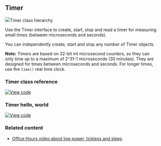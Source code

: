 ## Timer

<span class="images">![](https://os-doc-builder.test.mbed.com/docs/development/mbed-os-api-doxy/classmbed_1_1_timer.png)<span>Timer class hierarchy</span></span>

Use the Timer interface to create, start, stop and read a timer for measuring small times (between microseconds and seconds).

You can independently create, start and stop any number of Timer objects.

<span class="notes">**Note:** Timers are based on 32-bit int microsecond counters, so they can only time up to a maximum of 2^31-1 microseconds (30 minutes). They are designed for times between microseconds and seconds. For longer times, use the `time()` real time clock. </span>

### Timer class reference

[![View code](https://www.mbed.com/embed/?type=library)](http://os-doc-builder.test.mbed.com/docs/development/mbed-os-api-doxy/classmbed_1_1_timer.html)

### Timer hello, world

[![View code](https://www.mbed.com/embed/?url=https://os.mbed.com/teams/mbed_example/code/Timer_HelloWorld/)](https://os.mbed.com/teams/mbed_example/code/Timer_HelloWorld/file/0d21eea06da7/main.cpp)

### Related content

- [Office Hours video about low power, tickless and sleep](https://youtu.be/OFfOlBaegdg?t=669).
